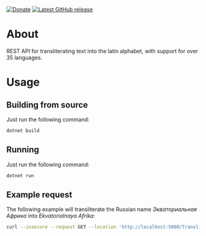 [![Donate](https://img.shields.io/badge/-%E2%99%A5%20Donate-%23ff69b4)](https://hmlendea.go.ro/fund.html) [![Latest GitHub release](https://img.shields.io/github/v/release/hmlendea/transliteration-api)](https://github.com/hmlendea/transliteration-api/releases/latest)

# About

REST API for transliterating text into the latin alphabet, with support for over 35 languages.

# Usage

## Building from source

Just run the following command:
```sh
dotnet build
```

## Running

Just run the following command:
```sh
dotnet run
```

## Example request

The following example will transliterate the Russian name _Экваториальная Африка_ into _Ekvatorialnaya Afrika_:
```sh
curl --insecure --request GET --location 'http://localhost:5000/Transliteration?text=%D0%AD%D0%BA%D0%B2%D0%B0%D1%82%D0%BE%D1%80%D0%B8%D0%B0%D0%BB%D1%8C%D0%BD%D0%B0%D1%8F%20%D0%90%D1%84%D1%80%D0%B8%D0%BA%D0%B0&language=ru'
```
